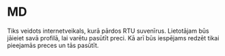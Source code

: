 # MD
Tiks veidots internetveikals, kurā pārdos RTU suvenīrus. 
Lietotājam būs jāieiet savā profilā, lai varētu pasūtīt preci. 
Kā arī būs iespējams redzēt tikai pieejamās preces un tās pasūtīt.
